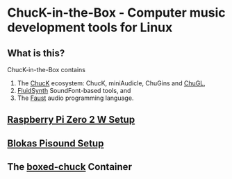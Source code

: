 # ChucK-in-the-Box - Computer music development tools for Linux

## What is this?

ChucK-in-the-Box contains

1. The [ChucK](https://chuck.stanford.edu/)
ecosystem: ChucK, miniAudicle, ChuGins and
[ChuGL](https://chuck.stanford.edu/chugl/),
2. [FluidSynth](https://www.fluidsynth.org/)
SoundFont-based tools, and
3. The [Faust](https://faust.grame.fr/)
audio programming language.  

## [Raspberry Pi Zero 2 W Setup](docs/Raspberry-Pi-Zero-2-W-Setup.md)

## [Blokas Pisound Setup](docs/Blokas-Pisound-Setup.md)

## The [boxed-chuck](docs/boxed-chuck.md) Container
